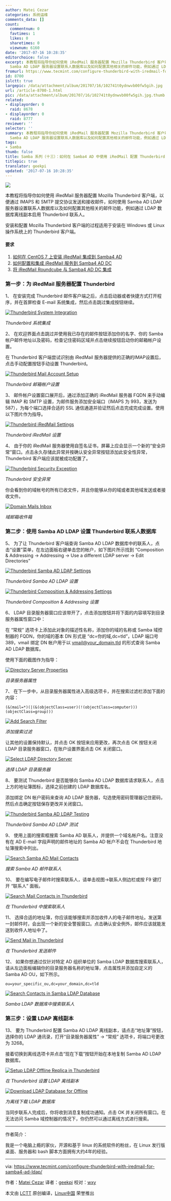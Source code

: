 ```yaml
---
author: Matei Cezar
categories: 系统运维
comments_data: []
count:
  commentnum: 0
  favtimes: 1
  likes: 0
  sharetimes: 0
  viewnum: 6160
date: '2017-07-16 10:28:35'
editorchoice: false
excerpt: 本教程将指导你如何使用 iRedMail 服务器配置 Mozilla Thunderbird 客户端，以便通过 IMAPS 和 SMTP 提交协议发送和接收邮件，如何使用
  Samba AD LDAP 服务器设置联系人数据库以及如何配置其他相关的邮件功能，例如通过 LDAP 数据库离线副本启用 Thunderbird 联系人。
fromurl: https://www.tecmint.com/configure-thunderbird-with-iredmail-for-samba4-ad-ldap/
id: 8700
islctt: true
largepic: /data/attachment/album/201707/16/102741t0ydnwvb00fw5gih.jpg
url: /article-8700-1.html
pic: /data/attachment/album/201707/16/102741t0ydnwvb00fw5gih.jpg.thumb.jpg
related:
- displayorder: 0
  raid: 8678
- displayorder: 0
  raid: 8777
reviewer: ''
selector: ''
summary: 本教程将指导你如何使用 iRedMail 服务器配置 Mozilla Thunderbird 客户端，以便通过 IMAPS 和 SMTP 提交协议发送和接收邮件，如何使用
  Samba AD LDAP 服务器设置联系人数据库以及如何配置其他相关的邮件功能，例如通过 LDAP 数据库离线副本启用 Thunderbird 联系人。
tags:
- Samba
thumb: false
title: Samba 系列（十三）：如何在 Samba4 AD 中使用 iRedMail 配置 Thunderbird
titlepic: true
translator: geekpi
updated: '2017-07-16 10:28:35'
---
```


![](/data/attachment/album/201707/16/102741t0ydnwvb00fw5gih.jpg)


本教程将指导你如何使用 iRedMail 服务器配置 Mozilla Thunderbird 客户端，以便通过 IMAPS 和 SMTP 提交协议发送和接收邮件，如何使用 Samba AD LDAP 服务器设置联系人数据库以及如何配置其他相关的邮件功能，例如通过 LDAP 数据库离线副本启用 Thunderbird 联系人。


安装和配置 Mozilla Thunderbird 客户端的过程适用于安装在 Windows 或 Linux 操作系统上的 Thunderbird 客户端。


#### 要求


1. [如何在 CentOS 7 上安装 iRedMail 集成到 Samba4 AD](/article-8567-1.html)
2. [如何配置和集成 iRedMail 服务到 Samba4 AD DC](/article-8673-1.html)
3. [将 iRedMail Roundcube 与 Samba4 AD DC 集成](/article-8678-1.html)


### 第一步：为 iRedMail 服务器配置 Thunderbird


1、 在安装完成 Thunderbird 邮件客户端之后，点击启动器或者快捷方式打开程序，并在首屏检查 E-mail 系统集成，然后点击跳过集成按钮继续。


[![Thunderbird System Integration](/data/attachment/album/201707/16/102839tjepooiiinlio1pn.png)](https://www.tecmint.com/wp-content/uploads/2017/05/Thunderbird-System-Integration.png)


*Thunderbird 系统集成*


2、 在欢迎界面点击跳过并使用我已存在的邮件按钮添加你的名字、你的 Samba 帐户邮件地址以及密码，检查记住密码区域并点击继续按钮启动你的邮箱帐户设置。


在 Thunderbird 客户端尝试识别由 iRedMail 服务器提供的正确的IMAP设置后，点击手动配置按钮手动设置 Thunderbird。


[![Thunderbird Mail Account Setup](/data/attachment/album/201707/16/102839wby27dnquz26259w.png)](https://www.tecmint.com/wp-content/uploads/2017/05/Thunderbird-Mail-Account-Setup.png)


*Thunderbird 邮箱帐户设置*


3、 邮件帐户设置窗口展开后，通过添加正确的 iRedMail 服务器 FQDN 来手动编辑 IMAP 和 SMTP 设置，为邮件服务添加安全端口（IMAPS 为 993，发送为 587），为每个端口选择合适的 SSL 通信通道并验证然后点击完成完成设置。使用以下图片作为指导。


[![Thunderbird iRedMail Settings](/data/attachment/album/201707/16/102841vytn1ijaq88lrnyg.png)](https://www.tecmint.com/wp-content/uploads/2017/05/Thunderbird-iRedMail-Settings.png)


*Thunderbird iRedMail 设置*


4、 由于你的 iRedMail 服务器使用自签名证书，屏幕上应会显示一个新的“安全异常”窗口。点击永久存储此异常并按确认安全异常按钮添加此安全性异常，Thunderbird 客户端应该就被成功配置了。


[![Thunderbird Security Exception](/data/attachment/album/201707/16/102841azq4afeeey4otik5.png)](https://www.tecmint.com/wp-content/uploads/2017/05/Thunderbird-Security-Exception.png)


*Thunderbird 安全异常*


你会看到你的域帐号的所有已收文件，并且你能够从你的域或者其他域发送或者接收文件。


[![Domain Mails Inbox](/data/attachment/album/201707/16/102842sv5bhrcmwwwxladn.png)](https://www.tecmint.com/wp-content/uploads/2017/05/Domain-Mails-Inbox.png)


*域邮箱收件箱*


### 第二步：使用 Samba AD LDAP 设置 Thunderbird 联系人数据库


5、 为了让 Thunderbird 客户端查询 Samba AD LDAP 数据库中的联系人，点击“设置”菜单，在左边面板右键单击您的帐户，如下图片所示找到 “Composition & Addressing → Addressing → Use a different LDAP server → Edit Directories”


[![Thunderbird Samba AD LDAP Settings](/data/attachment/album/201707/16/102844g1x8889ij8mcp1p9.png)](https://www.tecmint.com/wp-content/uploads/2017/05/Thunderbird-Samba-AD-LDAP-Settings.png)


*Thunderbird Samba AD LDAP 设置*


[![Thunderbird Composition & Addressing Settings](/data/attachment/album/201707/16/102846v0gk2u2asf2suz3a.png)](https://www.tecmint.com/wp-content/uploads/2017/05/Thunderbird-Composition-Addressing-Settings.png)


*Thunderbird Composition & Addressing 设置*


6、 LDAP 目录服务器窗口应该带开了，点击添加按钮并将下面的内容填写到目录服务器属性窗口中：


在 “常规” 选项卡上添加此对象的描述性名称，添加你的域的名称或 Samba 域控制器的 FQDN，你的域的基本 DN 形式是 “dc=你的域,dc=tld”，LDAP 端口号 389，vmail 绑定 DN 帐户用于以 [vmail@your\_domain.tld](mailto:vmail@your_domain.tld) 的形式查询 Samba AD LDAP 数据库。


使用下面的截图作为指导：


[![Directory Server Properties](/data/attachment/album/201707/16/102847v78sh2n8in7t7sxk.png)](https://www.tecmint.com/wp-content/uploads/2017/05/Directory-Server-Properties.png)


*目录服务器属性*


7、 在下一步中，从目录服务器属性进入高级选项卡，并在搜索过滤栏添加下面的内容：



```
(&(mail=*)(|(&(objectClass=user)(!(objectClass=computer)))(objectClass=group)))

```

[![Add Search Filter](/data/attachment/album/201707/16/102849jxeha6x2x7zz7h46.png)](https://www.tecmint.com/wp-content/uploads/2017/05/Add-Search-Filter.png)


*添加搜索过滤*


让其他的设置保持默认，并点击 OK 按钮来应用更改，再次点击 OK 按钮关闭 LDAP 目录服务器窗口，在账户设置界面点击 OK 关闭窗口。


[![Select LDAP Directory Server](/data/attachment/album/201707/16/102849g203jzj118j0j0of.png)](https://www.tecmint.com/wp-content/uploads/2017/05/Select-LDAP-Directory-Server.png)


*选择 LDAP 目录服务器*


8、 要测试 Thunderbird 是否能够向 Samba AD LDAP 数据库请求联系人，点击上方的地址簿图标，选择之前创建的 LDAP 数据库名。


添加绑定 DN 帐户密码来查询 AD LDAP 服务器，勾选使用密码管理器记住密码，然后点击确定按钮保存更改并关闭窗口。


[![Thunderbird Samba AD LDAP Testing](/data/attachment/album/201707/16/102851ju3a4o9ff73wlalu.png)](https://www.tecmint.com/wp-content/uploads/2017/05/Thunderbird-Samba-AD-LDAP-Testing.png)


*Thunderbird Samba AD LDAP 测试*


9、 使用上面的搜索框搜索 Samba AD 联系人，并提供一个域名帐户名。注意没有在 AD E-mail 字段声明的邮件地址的 Samba AD 帐户不会在 Thunderbird 地址簿搜索中列出。


[![Search Samba AD Mail Contacts](/data/attachment/album/201707/16/102851k9u2lc922sol9lnl.png)](https://www.tecmint.com/wp-content/uploads/2017/05/Search-Samba-AD-Mail-Contacts.png)


*搜索 Samba AD 邮件联系人*


10、 要在编写电子邮件时搜索联系人，请单击视图→联系人侧边栏或按 F9 键打开 “联系人” 面板。


[![Search Mail Contacts in Thunderbird](/data/attachment/album/201707/16/102851sz9tqziid811lidz.png)](https://www.tecmint.com/wp-content/uploads/2017/05/Search-Mail-Contact-in-Thunderbird.png)


*在 Thunderbird 中搜索联系人*


11、 选择合适的地址簿，你应该能够搜索并添加收件人的电子邮件地址。发送第一封邮件时，会出现一个新的安全警报窗口。点击确认安全例外，邮件应该就能发送到收件人地址中了。


[![Send Mail in Thunderbird](/data/attachment/album/201707/16/102852mund9oftwof9ggad.jpg)](https://www.tecmint.com/wp-content/uploads/2017/05/Send-Mail-in-Thunderbird.jpg)


*在 Thunderbird 发送邮件*


12、 如果你想通过仅针对特定 AD 组织单位的 Samba LDAP 数据库搜索联系人，请从左边面板编辑你的目录服务器名称的地址簿，点击属性并添加自定义的 Samba AD OU，如下所示。



```
ou=your_specific_ou,dc=your_domain,dc=tld 

```

[![Search Contacts in Samba LDAP Database](/data/attachment/album/201707/16/102853tj3zx9f73ooi329d.png)](https://www.tecmint.com/wp-content/uploads/2017/05/Search-Contacts-in-Samba-LDAP-Database.png)


*Samba LDAP 数据库中搜索联系人*


### 第三步：设置 LDAP 离线副本


13、 要为 Thunderbird 配置 Samba AD LDAP 离线副本，请点击“地址簿”按钮，选择你的 LDAP 通讯录，打开“目录服务器属性” -> “常规” 选项卡，将端口号更改为 3268。


接着切换到离线选项卡并点击“现在下载”按钮开始在本地复制 Samba AD LDAP 数据库。


[![Setup LDAP Offline Replica in Thunderbird](/data/attachment/album/201707/16/102854nt2w9t5e3bmxcem5.png)](https://www.tecmint.com/wp-content/uploads/2017/05/Setup-LDAP-Offline-Replica-in-Thunderbird.png)


*在 Thunderbird 设置 LDAP 离线副本*


[![Download LDAP Database for Offline](/data/attachment/album/201707/16/102856bglkkczbbqzbqxxv.png)](https://www.tecmint.com/wp-content/uploads/2017/05/Download-Samba-LDAP-Database-Offline.png)


*为离线下载 LDAP 数据库*


当同步联系人完成后，你将收到消息复制成功通知。点击 OK 并关闭所有窗口。在无法访问 Samba 域控制器的情况下，你仍然可以通过离线方式进行搜索。




---


作者简介：


我是一个电脑上瘾的家伙，开源和基于 linux 的系统软件的粉丝，在 Linux 发行版桌面、服务器和 bash 脚本方面拥有大约4年的经验。




---


via: <https://www.tecmint.com/configure-thunderbird-with-iredmail-for-samba4-ad-ldap/>


作者：[Matei Cezar](https://www.tecmint.com/author/cezarmatei/) 译者：[geekpi](https://github.com/geekpi) 校对：[wxy](https://github.com/wxy)


本文由 [LCTT](https://github.com/LCTT/TranslateProject) 原创编译，[Linux中国](https://linux.cn/) 荣誉推出